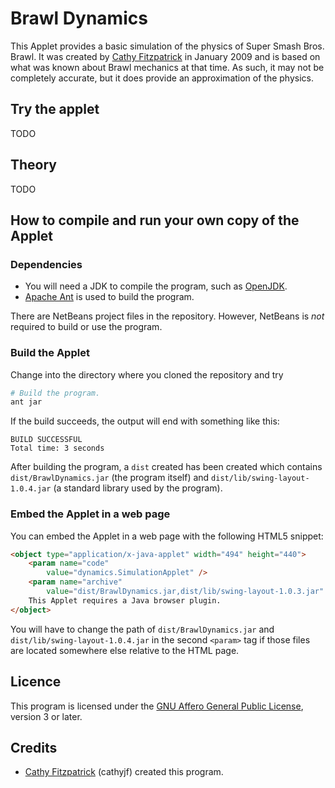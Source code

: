# Brawl Dynamics

This Applet provides a basic simulation of the physics of Super Smash Bros. Brawl. It was created by [Cathy Fitzpatrick][cathyjf] in January 2009 and is based on what was known about Brawl mechanics at that time. As such, it may not be completely accurate, but it does provide an approximation of the physics.

## Try the applet

TODO

## Theory

TODO

## How to compile and run your own copy of the Applet

### Dependencies

+ You will need a JDK to compile the program, such as [OpenJDK][].
+ [Apache Ant][] is used to build the program.

There are NetBeans project files in the repository. However, NetBeans is _not_
required to build or use the program.

### Build the Applet

Change into the directory where you cloned the repository and try

```bash
# Build the program.
ant jar
```

If the build succeeds, the output will end with something like this:

```
BUILD SUCCESSFUL
Total time: 3 seconds
```

After building the program, a `dist` created has been created which contains
`dist/BrawlDynamics.jar` (the program itself) and
`dist/lib/swing-layout-1.0.4.jar` (a standard library used by the program).

### Embed the Applet in a web page

You can embed the Applet in a web page with the following HTML5 snippet:

```html
<object type="application/x-java-applet" width="494" height="440">
    <param name="code"
        value="dynamics.SimulationApplet" />
    <param name="archive"
        value="dist/BrawlDynamics.jar,dist/lib/swing-layout-1.0.3.jar" />
    This Applet requires a Java browser plugin.
</object>
```

You will have to change the path of `dist/BrawlDynamics.jar` and
`dist/lib/swing-layout-1.0.4.jar` in the second `<param>` tag if those files
are located somewhere else relative to the HTML page.

## Licence

This program is licensed under the [GNU Affero General Public License][agpl3],
version 3 or later.

## Credits

+ [Cathy Fitzpatrick][cathyjf] (cathyjf) created this program.


[OpenJDK]: http://openjdk.java.net
[Apache Ant]: https://ant.apache.org/
[agpl3]: http://www.fsf.org/licensing/licenses/agpl-3.0.html
[cathyjf]: https://cathyjf.com
